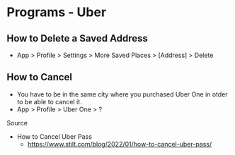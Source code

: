 # Programs - Uber

## How to Delete a Saved Address

- App > Profile > Settings > More Saved Places > \[Address\] > Delete

## How to Cancel

- You have to be in the same city where you purchased Uber One in otder to be able to cancel it.
- App > Profile > Uber One > ?

Source

- How to Cancel Uber Pass
  - https://www.stilt.com/blog/2022/01/how-to-cancel-uber-pass/
